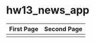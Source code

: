 # hw13_news_app

| First Page | Second Page |
| :--------: | :---------: |
|   ![]()    |    ![]()    |
